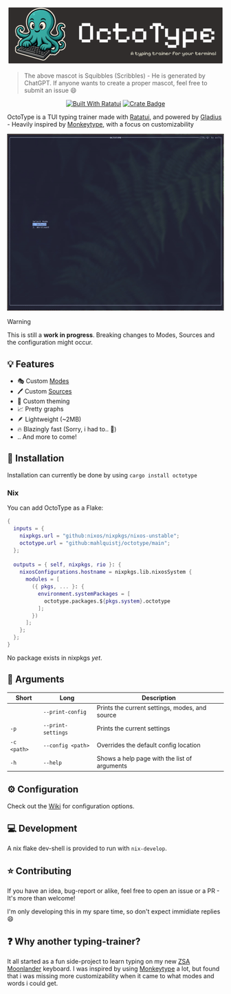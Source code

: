 ![Header](./assets/github-header-banner.png)

> The above mascot is Squibbles (Scribbles) - He is generated by ChatGPT. If
> anyone wants to create a proper mascot, feel free to submit an issue 😄

<div align="center">

[![Built With Ratatui](https://img.shields.io/badge/Built_With_Ratatui-000?logo=ratatui&logoColor=fff)](https://ratatui.rs/)
[![Crate Badge]][Crate]

</div>

OctoType is a TUI typing trainer made with [Ratatui], and powered by [Gladius] -
Heavily inspired by [Monkeytype], with a focus on customizability

![Demo](./assets/demo.gif)

> [!WARNING]
>
> This is still a **work in progress**. Breaking changes to Modes, Sources and
> the configuration might occur.

## 💡 Features

- 🎭 Custom [Modes](https://mahlquistj.github.io/octotype/docs/configuration/modes)
- 🖊️ Custom [Sources](https://mahlquistj.github.io/octotype/docs/configuration/sources)
- 🎨 Custom theming
- 📈 Pretty graphs
- 🪶 Lightweight (~2MB)
- 🔥 Blazingly fast (Sorry, i had to.. 🦀)
- .. And more to come!

## 🔽 Installation

Installation can currently be done by using `cargo install octotype`

### Nix

You can add OctoType as a Flake:

```nix
{
  inputs = {
    nixpkgs.url = "github:nixos/nixpkgs/nixos-unstable";
    octotype.url = "github:mahlquistj/octotype/main";
  };
  
  outputs = { self, nixpkgs, rio }: {
    nixosConfigurations.hostname = nixpkgs.lib.nixosSystem {
      modules = [
        ({ pkgs, ... }: {
          environment.systemPackages = [
            octotype.packages.${pkgs.system}.octotype
          ];
        })
      ];
    };
  };
}
```

No package exists in nixpkgs _yet_.

## 🔖 Arguments

| Short       | Long               | Description                                    |
| ----------- | ------------------ | ---------------------------------------------- |
|             | `--print-config`   | Prints the current settings, modes, and source |
| `-p`        | `--print-settings` | Prints the current settings                    |
| `-c <path>` | `--config <path>`  | Overrides the default config location          |
| `-h`        | `--help`           | Shows a help page with the list of arguments   |

## ⚙️ Configuration

Check out the [Wiki] for configuration options.

## 💻 Development

A nix flake dev-shell is provided to run with `nix-develop`.

## ⭐ Contributing

If you have an idea, bug-report or alike, feel free to open an issue or a PR -
It's more than welcome!

I'm only developing this in my spare time, so don't expect immidiate replies 😄

## ❓ Why another typing-trainer?

It all started as a fun side-project to learn typing on my new [ZSA Moonlander]
keyboard. I was inspired by using [Monkeytype] a lot, but found that i was
missing more customizability when it came to what modes and words i could get.

<!-- LINKS -->

[Monkeytype]: https://monkeytype.com/
[Ratatui]: https://ratatui.rs/
[Wiki]: https://mahlquistj.github.io/octotype/
[ZSA Moonlander]: https://www.zsa.io/moonlander
[Gladius]: https://github.com/mahlquistj/gladius
[Crate]: https://crates.io/crates/octotype
[Crate Badge]: https://img.shields.io/crates/v/octotype

